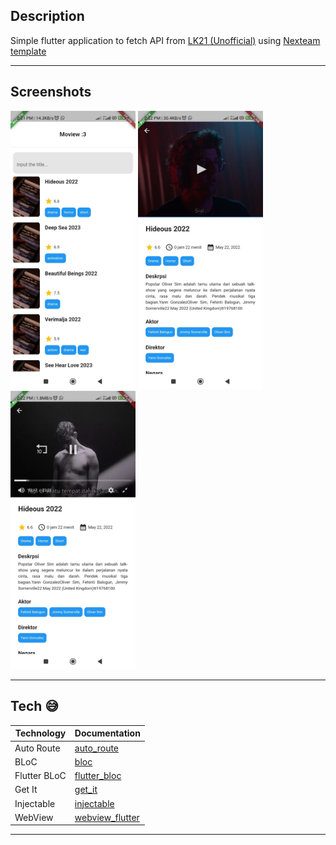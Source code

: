 ## Description

Simple flutter application to fetch API from [LK21 (Unofficial)](https://github.com/febriadj/lk21-api) using [Nexteam template](https://github.com/Nexteam-Indonesia/flutter_starter)

---

## Screenshots

<img src="assets/images/movie_page.jpg" width="200" />
<img src="assets/images/detail_page.jpg" width="200" />
<img src="assets/images/detail_page_played.jpg" width="200" />

---

## Tech 😅

| Technology   | Documentation                                               |
| ------------ | ----------------------------------------------------------- |
| Auto Route   | [auto_route](https://pub.dev/packages/auto_route)           |
| BLoC         | [bloc](https://pub.dev/packages/bloc)                       |
| Flutter BLoC | [flutter_bloc](https://pub.dev/packages/flutter_bloc)       |
| Get It       | [get_it](https://pub.dev/packages/get_it)                   |
| Injectable   | [injectable](https://pub.dev/packages/injectable)           |
| WebView      | [webview_flutter](https://pub.dev/packages/webview_flutter) |

---

